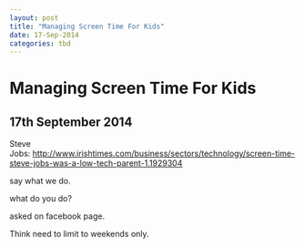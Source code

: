 ```yaml
---
layout: post
title: "Managing Screen Time For Kids"
date: 17-Sep-2014
categories: tbd
---
```


# Managing Screen Time For Kids

## 17th September 2014

Steve Jobs: http://www.irishtimes.com/business/sectors/technology/screen-time-steve-jobs-was-a-low-tech-parent-1.1929304

 

say what we do.

 

what do you do?

asked on facebook page.

Think need to limit to weekends only.
